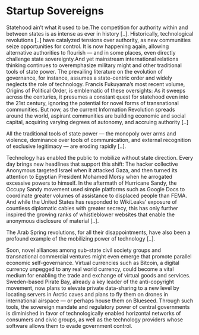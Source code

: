 # Startup Sovereigns

Statehood ain’t what it used to be.The competition for authority
within and between states is as intense as ever in history
[..]. Historically, technological revolutions [..] have catalyzed
tensions over authority, as new communities seize opportunities for
control. It is now happening again, allowing alternative authorities
to flourish — and in some places, even directly challenge state
sovereignty.And yet mainstream international relations thinking
continues to overemphasize military might and other traditional tools
of state power. The prevailing literature on the evolution of
governance, for instance, assumes a state-centric order and widely
neglects the role of technology. Francis Fukuyama’s most recent
volume, Origins of Political Order, is emblematic of these oversights:
As it sweeps across the centuries, it presumes a constant quest for
statehood even into the 21st century, ignoring the potential for novel
forms of transnational communities. But now, as the current
Information Revolution spreads around the world, aspirant communities
are building economic and social capital, acquiring varying degrees of
autonomy, and accruing authority [..]

All the traditional tools of state power — the monopoly over arms and 
violence, dominance over tools of communication, and external 
recognition of exclusive legitimacy — are eroding rapidly [..].

Technology has enabled the public to mobilize without state direction. 
Every day brings new headlines that support this shift: The hacker 
collective Anonymous targeted Israel when it attacked Gaza, and then 
turned its attention to Egyptian President Mohamed Morsy when he 
arrogated excessive powers to himself. In the aftermath of Hurricane 
Sandy, the Occupy Sandy movement used simple platforms such as Google 
Docs to coordinate greater volumes of assistance to displaced people 
than FEMA. And while the United States has responded to WikiLeaks’ 
exposure of countless diplomatic cables with greater secrecy, this has 
only further inspired the growing ranks of whistleblower websites that 
enable the anonymous disclosure of material [..].

The Arab Spring revolutions, for all their disappointments, have also 
been a profound example of the mobilizing power of technology [..].

Soon, novel alliances among sub-state civil society groups and 
transnational commercial ventures might even emerge that promote 
parallel economic self-governance. Virtual currencies such as Bitcoin, a
 digital currency unpegged to any real world currency, could become a 
vital medium for enabling the trade and exchange of virtual goods and 
services. Sweden-based Pirate Bay, already a key leader of the 
anti-copyright movement, now plans to elevate private data-sharing to a 
new level by locating servers in Arctic caves and plans to fly them on 
drones in international airspace — or perhaps house them on Blueseed. 
Through such tools, the sovereign mandate and regulatory power of 
central governments is diminished in favor of technologically enabled 
horizontal networks of consumers and civic groups, as well as the 
technology providers whose software allows them to evade government 
control. 















